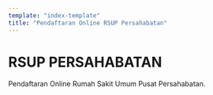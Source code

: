 ```yaml
---
template: "index-template"
title: "Pendaftaran Online RSUP Persahabatan"
---
```


# RSUP PERSAHABATAN

Pendaftaran Online Rumah Sakit Umum Pusat Persahabatan.
